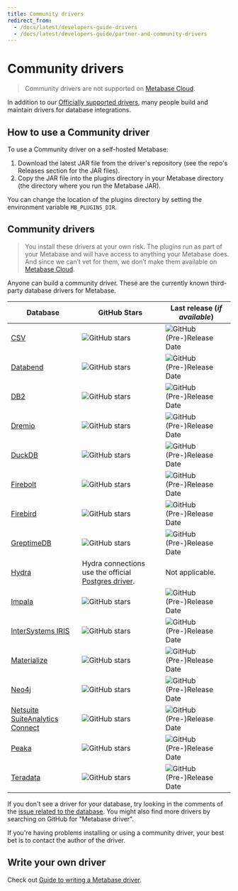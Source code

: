 ```yaml
---
title: Community drivers
redirect_from:
  - /docs/latest/developers-guide-drivers
  - /docs/latest/developers-guide/partner-and-community-drivers
---
```


# Community drivers

> Community drivers are not supported on [Metabase Cloud](https://www.metabase.com/cloud/).

In addition to our [Officially supported drivers](../databases/connecting.md#connecting-to-supported-databases), many people build and maintain drivers for database integrations.

## How to use a Community driver

To use a Community driver on a self-hosted Metabase:

1. Download the latest JAR file from the driver's repository (see the repo's Releases section for the JAR files).
2. Copy the JAR file into the plugins directory in your Metabase directory (the directory where you run the Metabase JAR).

You can change the location of the plugins directory by setting the environment variable `MB_PLUGINS_DIR`.

## Community drivers

> You install these drivers at your own risk. The plugins run as part of your Metabase and will have access to anything your Metabase does. And since we can’t vet for them, we don’t make them available on [Metabase Cloud](https://www.metabase.com/cloud/).

Anyone can build a community driver. These are the currently known third-party database drivers for Metabase.

| Database                                                                              | GitHub Stars                                                                                       | Last release (_if available_)                                                                                              |
| ------------------------------------------------------------------------------------- | -------------------------------------------------------------------------------------------------- | -------------------------------------------------------------------------------------------------------------------------- |
| [CSV](https://github.com/Markenson/csv-metabase-driver)                               | ![GitHub stars](https://img.shields.io/github/stars/Markenson/csv-metabase-driver)                 | ![GitHub (Pre-)Release Date](https://img.shields.io/github/release-date-pre/Markenson/csv-metabase-driver)                 |
| [Databend](https://github.com/databendcloud/metabase-databend-driver)                 | ![GitHub stars](https://img.shields.io/github/stars/databendcloud/metabase-databend-driver)        | ![GitHub (Pre-)Release Date](https://img.shields.io/github/release-date-pre/databendcloud/metabase-databend-driver)        |
| [DB2](https://github.com/damienchambe/metabase-db2-driver)                            | ![GitHub stars](https://img.shields.io/github/stars/damienchambe/metabase-db2-driver)              | ![GitHub (Pre-)Release Date](https://img.shields.io/github/release-date-pre/damienchambe/metabase-db2-driver)              |
| [Dremio](https://github.com/Baoqi/metabase-dremio-driver)                             | ![GitHub stars](https://img.shields.io/github/stars/Baoqi/metabase-dremio-driver)                  | ![GitHub (Pre-)Release Date](https://img.shields.io/github/release-date-pre/Baoqi/metabase-dremio-driver)                  |
| [DuckDB](https://github.com/MotherDuck-Open-Source/metabase_duckdb_driver)            | ![GitHub stars](https://img.shields.io/github/stars/MotherDuck-Open-Source/metabase_duckdb_driver) | ![GitHub (Pre-)Release Date](https://img.shields.io/github/release-date-pre/MotherDuck-Open-Source/metabase_duckdb_driver) |
| [Firebolt](https://github.com/firebolt-db/metabase-firebolt-driver)                   | ![GitHub stars](https://img.shields.io/github/stars/firebolt-db/metabase-firebolt-driver)          | ![GitHub (Pre-)Release Date](https://img.shields.io/github/release-date-pre/firebolt-db/metabase-firebolt-driver)          |
| [Firebird](https://github.com/evosec/metabase-firebird-driver)                        | ![GitHub stars](https://img.shields.io/github/stars/evosec/metabase-firebird-driver)               | ![GitHub (Pre-)Release Date](https://img.shields.io/github/release-date-pre/evosec/metabase-firebird-driver)               |
| [GreptimeDB](https://github.com/greptimeteam/greptimedb-metabase-driver)              | ![GitHub stars](https://img.shields.io/github/stars/greptimeteam/greptimedb-metabase-driver)       | ![GitHub (Pre-)Release Date](https://img.shields.io/github/release-date-pre/greptimeteam/greptimedb-metabase-driver)       |
| [Hydra](https://www.hydra.so/blog-posts/2022-09-28-metabase-and-hydra)                | Hydra connections use the official [Postgres driver](../databases/connections/postgresql.md).      | Not applicable.                                                                                                            |
| [Impala](https://github.com/brenoae/metabase-impala-driver)                           | ![GitHub stars](https://img.shields.io/github/stars/brenoae/metabase-impala-driver)                | ![GitHub (Pre-)Release Date](https://img.shields.io/github/release-date-pre/brenoae/metabase-impala-driver)                |
| [InterSystems IRIS](https://github.com/Siddardar/metabase-iris-driver/tree/main)      | ![GitHub stars](https://img.shields.io/github/stars/Siddardar/metabase-iris-driver)                | ![GitHub (Pre-)Release Date](https://img.shields.io/github/release-date-pre/Siddardar/metabase-iris-driver)                |
| [Materialize](https://github.com/MaterializeInc/metabase-materialize-driver)          | ![GitHub stars](https://img.shields.io/github/stars/MaterializeInc/metabase-materialize-driver)    | ![GitHub (Pre-)Release Date](https://img.shields.io/github/release-date-pre/MaterializeInc/metabase-materialize-driver)    |
| [Neo4j](https://github.com/StronkMan/metabase-neo4j-driver)                           | ![GitHub stars](https://img.shields.io/github/stars/StronkMan/metabase-neo4j-driver)               | ![GitHub (Pre-)Release Date](https://img.shields.io/github/release-date-pre/StronkMan/metabase-neo4j-driver)               |
| [Netsuite SuiteAnalytics Connect](https://github.com/ericcj/metabase-netsuite-driver) | ![GitHub stars](https://img.shields.io/github/stars/ericcj/metabase-netsuite-driver)               | ![GitHub (Pre-)Release Date](https://img.shields.io/github/release-date-pre/ericcj/metabase-netsuite-driver)               |
| [Peaka](https://github.com/peakacom/metabase-driver)                                  | ![GitHub stars](https://img.shields.io/github/stars/peakacom/metabase-driver)                      | ![GitHub (Pre-)Release Date](https://img.shields.io/github/release-date-pre/peakacom/metabase-driver)                      |
| [Teradata](https://github.com/swisscom-bigdata/metabase-teradata-driver)              | ![GitHub stars](https://img.shields.io/github/stars/swisscom-bigdata/metabase-teradata-driver)     | ![GitHub (Pre-)Release Date](https://img.shields.io/github/release-date-pre/swisscom-bigdata/metabase-teradata-driver)     |

If you don't see a driver for your database, try looking in the comments of the [issue related to the database](https://github.com/metabase/metabase/labels/Database%2F). You might also find more drivers by searching on GitHub for "Metabase driver".

If you're having problems installing or using a community driver, your best bet is to contact the author of the driver.

## Write your own driver

Check out [Guide to writing a Metabase driver](./drivers/start.md).
